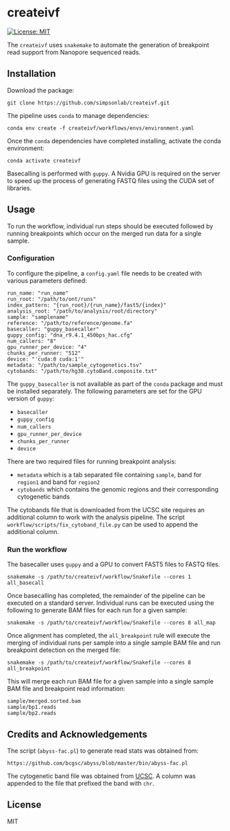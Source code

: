 # createivf

[![License: MIT](https://img.shields.io/badge/License-MIT-yellow.svg)](https://opensource.org/licenses/MIT)

The `createivf` uses `snakemake` to automate the generation of
breakpoint read support from Nanopore sequenced reads.

## Installation
Download the package:
```
git clone https://github.com/simpsonlab/createivf.git
```

The pipeline uses `conda` to manage dependencies:
```
conda env create -f createivf/workflows/envs/environment.yaml
```

Once the `conda` dependencies have completed installing, activate
the conda environment:
```
conda activate createivf
```

Basecalling is performed with `guppy`.  A Nvidia GPU is required
on the server to speed up the process of generating FASTQ files
using the CUDA set of libraries.


## Usage
To run the workflow, individual run steps should be executed followed
by running breakpoints which occur on the merged run data for a
single sample.

### Configuration
To configure the pipeline, a `config.yaml` file needs to be created with
various parameters defined:
```
run_name: "run_name"
run_root: "/path/to/ont/runs"
index_pattern: "{run_root}/{run_name}/fast5/{index}"
analysis_root: "/path/to/analysis/root/directory"
sample: "samplename"
reference: "/path/to/reference/genome.fa"
basecaller: "guppy_basecaller"
guppy_config: "dna_r9.4.1_450bps_hac.cfg"
num_callers: "8"
gpu_runner_per_device: "4"
chunks_per_runner: "512"
device: "'cuda:0 cuda:1'"
metadata: "/path/to/sample_cytogenetics.tsv"
cytobands: "/path/to/hg38.cytoBand.composite.txt"
```

The `guppy_basecaller` is not available as part of the `conda` package
and must be installed separately.  The following parameters are
set for the GPU version of `guppy`:
* `basecaller`
* `guppy_config`
* `num_callers`
* `gpu_runner_per_device`
* `chunks_per_runner`
* `device`

There are two required files for running breakpoint analysis:
* `metadata` which is a tab separated file containing `sample`, band for `region1` and band for `region2`
* `cytobands` which contains the genomic regions and their corresponding cytogenetic bands

The cytobands file that is downloaded from the UCSC site requires an
additional column to work with the analysis pipeline.  The script
`workflow/scripts/fix_cytoband_file.py` can be used to append the
additional column.

### Run the workflow
The basecaller uses `guppy` and a GPU to convert FAST5 files to FASTQ files.
```
snakemake -s /path/to/createivf/workflow/Snakefile --cores 1 all_basecall
```

Once basecalling has completed, the remainder of the pipeline can
be executed on a standard server.  Individual runs can be executed
using the following to generate BAM files for each run for a given
sample:
```
snakemake -s /path/to/createivf/workflow/Snakefile --cores 8 all_map
```
Once alignment has completed, the `all_breakpoint` rule will execute
the merging of individual runs per sample into a single sample
BAM file and run breakpoint detection on the merged file:
```
snakemake -s /path/to/createivf/workflow/Snakefile --cores 8 all_breakpoint
```
This will merge each run BAM file for a given sample into a single sample
BAM file and breakpoint read information:
```
sample/merged.sorted.bam
sample/bp1.reads
sample/bp2.reads
```


## Credits and Acknowledgements
The script (`abyss-fac.pl`) to generate read stats was obtained from:
```
https://github.com/bcgsc/abyss/blob/master/bin/abyss-fac.pl
```
The cytogenetic band file was obtained from [UCSC](https://hgdownload.soe.ucsc.edu/goldenPath/hg38/database/cytoBand.txt.gz).  A column was appended to the file that prefixed the band with `chr`.

## License
MIT
